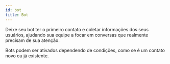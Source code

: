 ```yaml
---
id: bot
title: Bot
---
```


Deixe seu bot ter o primeiro contato e coletar informações dos seus usuários, ajudando sua equipe a focar em conversas que realmente precisam de sua atenção.

Bots podem ser ativados dependendo de condições, como se é um contato novo ou já existente.